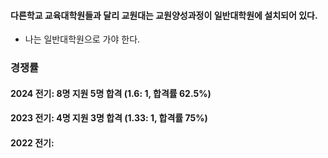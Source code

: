 #### 다른학교 교육대학원들과 달리 교원대는 교원양성과정이 일반대학원에 설치되어 있다.
- 나는 일반대학원으로 가야 한다.

### 경쟁률
#### 2024 전기: 8명 지원 5명 합격 (1.6: 1, 합격률 62.5%)
#### 2023 전기: 4명 지원 3명 합격 (1.33: 1, 합격률 75%)
#### 2022 전기: 